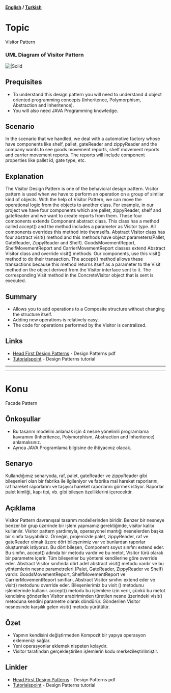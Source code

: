 #### [English](#topic) / [Turkish](#konu)
# Topic

Visitor Pattern

### UML Diagram of Visitor Pattern

![|Solid](https://raw.githubusercontent.com/incubationhub/jee.oop/master/com.ihub.jee.oop/dp/behavioral/visitor/images/visitorUML.PNG)

## Prequisites

* To understand this design pattern you will need to understand 4 object oriented programming concepts (Inheritence, Polymorphism, Abstraction and Inheritence). 
* You will also need JAVA Programming knowledge.

## Scenario

In the scenario that we handled, we deal with a automotive factory whose have components like shelf, pallet, gateReader and zippyReader and the company wants to see goods movement reports, shelf movement reports and carrier movement reports. The reports will include component properties like pallet id, gate type, etc.

## Explanation

The Visitor Design Pattern is one of the behavioral design pattern. Visitor pattern is used when we have to perform an operation on a group of similar kind of objects. With the help of Visitor Pattern, we can move the operational logic from the objects to another class. For example, in our project we have four components which are pallet, zippyReader, shelf and gateReader and we want to create reports from them. These four components extends Component abstract class. This class has a method called accept() and the method includes a parameter as Visitor type. All components overrides this method into themselfs. Abstract Visitor class has four abstract visit() method and this methods have object parameters(Pallet, GateReader, ZippyReader and Shelf). GoodsMovementReport, ShelfMovementReport and CarrierMovementReport classes extend Abstract Visitor class and override visit() methods. Our components, use this visit() method to do their transaction. The accept() method allows these transactions because this method returns itself as a parameter to the Visit method on the object derived from the Visitor interface sent to it. The corresponding Visit method in the ConcreteVisitor object that is sent is executed.

## Summary

* Allows you to add operations to a Composite structure without changing the structure itself.
* Adding new operations is relatively easy.
* The code for operations performed by the Visitor is centralized.

## Links

* [Head First Design Patterns](https://github.com/kanastasov/Advanced-Java-Programming--First-Semeste-/blob/master/Design%20Patterns%20For%20Dummies%20%26%20HeadFirst/head%20first%20design%20patterns%20-%20ora%202004.pdf) - Design Patterns pdf
* [Tutorialspoint](https://www.tutorialspoint.com/design_pattern/builder_pattern.htm) - Design Patterns tutorial

---
---

# Konu

Facade Pattern

## Önkoşullar

* Bu tasarım modelini anlamak için 4 nesne yönelimli programlama kavramını (Inheritence, Polymorphism, Abstraction and Inheritence) anlamalısınız. 
* Ayrıca JAVA Programlama bilgisine de ihtiyacınız olacak.

## Senaryo

Kullandığımız senaryoda, raf, palet, gateReader ve zippyReader gibi bileşenleri olan bir fabrika ile ilgileniyor ve fabrika mal hareket raporlarını, raf hareket raporlarını ve taşıyıcı hareket raporlarını görmek istiyor. Raporlar palet kimliği, kapı tipi, vb. gibi bileşen özelliklerini içerecektir.

## Açıklama

Visitor Pattern davranışsal tasarım modellerinden biridir. Benzer bir nesneye benzer bir grup üzerinde bir işlem yapmamız gerektiğinde, visitor kalıbı kullanılır. Visitor pattern yardımıyla, operasyonel mantığı nesnelerden başka bir sınıfa taşıyabiliriz. Örneğin, projemizde palet, zippyReader, raf ve gateReader olmak üzere dört bileşenimiz var ve bunlardan raporlar oluşturmak istiyoruz. Bu dört bileşen, Component soyut sınıfını extend eder. Bu sınıfın, accept() adında bir metodu vardır ve bu metot, Visitor türü olarak bir parametre içerir. Tüm bileşenler bu yöntemi kendilerine göre override eder. Abstract Visitor sınıfında dört adet abstract visit() metodu vardır ve bu yöntemlerin nesne parametreleri (Palet, GateReader, ZippyReader ve Shelf) vardır. GoodsMovementReport, ShelfMovementReport ve CarrierMovementReport sınıfları, Abstract Visitor sınıfını extend eder ve visit() metodunu override eder. Bileşenlerimiz bu visit () metodunu işlemlerinde kullanır. accept() metodu bu işlemlere izin verir, çünkü bu metot kendisine gönderilen Visitor arabiriminden türetilen nesne üzerindeki visit() metoduna kendini parametre olarak döndürür. Gönderilen Visitor nesnesinde karşılık gelen visit() metodu yürütülür.


## Özet

* Yapının kendisini değiştirmeden Kompozit bir yapıya operasyon eklemenizi sağlar.
* Yeni operasyonlar eklemek nispeten kolaydır.
* Visitor tarafından gerçekleştirilen işlemlerin kodu merkezileştirilmiştir.

## Linkler

* [Head First Design Patterns](https://github.com/kanastasov/Advanced-Java-Programming--First-Semeste-/blob/master/Design%20Patterns%20For%20Dummies%20%26%20HeadFirst/head%20first%20design%20patterns%20-%20ora%202004.pdf) - Design Patterns pdf
* [Tutorialspoint](https://www.tutorialspoint.com/design_pattern/builder_pattern.htm) - Design Patterns tutorial

